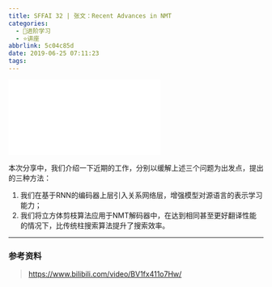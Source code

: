 ```yaml
---
title: SFFAI 32 | 张文：Recent Advances in NMT
categories:
  - 🌙进阶学习
  - ⭐讲座
abbrlink: 5c04c85d
date: 2019-06-25 07:11:23
tags:
---
```


<iframe src="//player.bilibili.com/player.html?aid=56812331&bvid=BV1fx411o7Hw&cid=99207991&p=1" scrolling="no" border="0" frameborder="no" framespacing="0" allowfullscreen="true"> </iframe>

本次分享中，我们介绍一下近期的工作，分别以缓解上述三个问题为出发点，提出的三种方法：
1. 我们在基于RNN的编码器上层引入关系网络层，增强模型对源语言的表示学习能力；
2. 我们将立方体剪枝算法应用于NMT解码器中，在达到相同甚至更好翻译性能的情况下，比传统柱搜索算法提升了搜索效率。

<!--more-->

***

### 参考资料

> <https://www.bilibili.com/video/BV1fx411o7Hw/>
